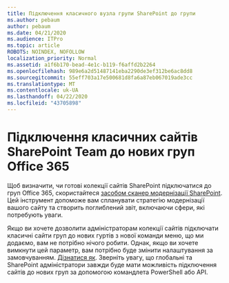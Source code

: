 ```yaml
---
title: Підключення класичного вузла групи SharePoint до групи
ms.author: pebaum
author: pebaum
ms.date: 04/21/2020
ms.audience: ITPro
ms.topic: article
ROBOTS: NOINDEX, NOFOLLOW
localization_priority: Normal
ms.assetid: a1f6b170-bead-4e1c-b119-f6affd2b2264
ms.openlocfilehash: 989e6a2d51487141eba2290de3ef312be6ac8dd8
ms.sourcegitcommit: 55eff703a17e500681d8fa6a87eb067019ade3cc
ms.translationtype: MT
ms.contentlocale: uk-UA
ms.lasthandoff: 04/22/2020
ms.locfileid: "43705898"
---
```

# <a name="connect-classic-sharepoint-team-sites-to-new-office-365-groups"></a>Підключення класичних сайтів SharePoint Team до нових груп Office 365

Щоб визначити, чи готові колекції сайтів SharePoint підключатися до груп Office 365, скористайтеся [засобом сканер модернізації SharePoint](https://go.microsoft.com/fwlink/?linkid=873066). Цей інструмент допоможе вам спланувати стратегію модернізації вашого сайту та створить поглиблений звіт, включаючи сфери, які потребують уваги.
  
Якщо ви хочете дозволити адміністраторам колекції сайтів підключати класичні сайти груп до нових гуртів з нової команди меню, що ми додаємо, вам не потрібно нічого робити. Однак, якщо ви хочете вимкнути цей параметр, вам потрібно буде змінити налаштування за замовчуванням. [Дізнатися як](https://go.microsoft.com/fwlink/?linkid=2004316). Зверніть увагу, що глобальні та SharePoint адміністратори завжди буде мати можливість підключення сайтів до нових груп за допомогою командлета PowerShell або API.
  

